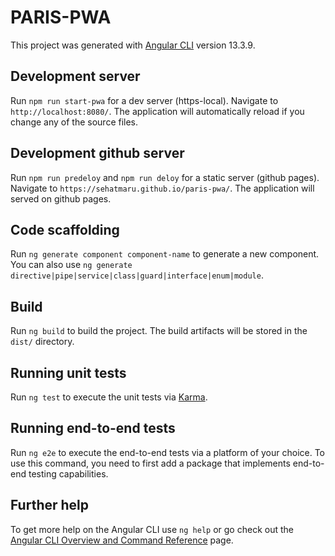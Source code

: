 # PARIS-PWA

This project was generated with [Angular CLI](https://github.com/angular/angular-cli) version 13.3.9.

## Development server

Run `npm run start-pwa` for a dev server (https-local). Navigate to `http://localhost:8080/`. The application will automatically reload if you change any of the source files.

## Development github server

Run `npm run predeloy` and `npm run deloy` for a static server (github pages). Navigate to `https://sehatmaru.github.io/paris-pwa/`. The application will served on github pages.

## Code scaffolding

Run `ng generate component component-name` to generate a new component. You can also use `ng generate directive|pipe|service|class|guard|interface|enum|module`.

## Build

Run `ng build` to build the project. The build artifacts will be stored in the `dist/` directory.

## Running unit tests

Run `ng test` to execute the unit tests via [Karma](https://karma-runner.github.io).

## Running end-to-end tests

Run `ng e2e` to execute the end-to-end tests via a platform of your choice. To use this command, you need to first add a package that implements end-to-end testing capabilities.

## Further help

To get more help on the Angular CLI use `ng help` or go check out the [Angular CLI Overview and Command Reference](https://angular.io/cli) page.
